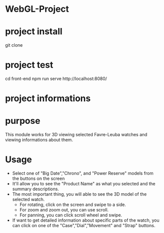 # WebGL-Project

# project install

git clone

# project test

cd front-end
npm run serve
http://localhost:8080/

# project informations

# purpose

This module works for 3D viewing selected Favre-Leuba watches and viewing informations about them.

# Usage

- Select one of "Big Date","Chrono", and "Power Reserve" models from the buttons on the screen
- It'll allow you to see the "Product Name" as what you selected and the summary descriptions.
- The most important thing, you will able to see the 3D model of the selected watch.
  - For rotating, click on the screen and swipe to a side.
  - For zoom and zoom out, you can use scroll.
  - For panning, you can click scroll wheel and swipe.
- If want to get detailed information about specific parts of the watch, you can click on one of the "Case","Dial","Movement" and "Strap" buttons.
